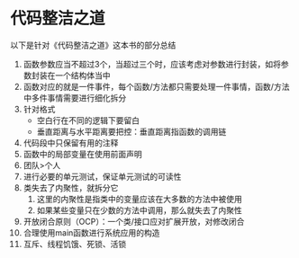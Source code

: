 # 代码整洁之道

以下是针对《代码整洁之道》这本书的部分总结

1. 函数参数应当不超过3个，当超过三个时，应该考虑对参数进行封装，如将参数封装在一个结构体当中
2. 函数对应的就是一件事件，每个函数/方法都只需要处理一件事情，函数/方法中多件事情需要进行细化拆分
3. 针对格式
   - 空白行在不同的逻辑下要留白
   - 垂直距离与水平距离要把控：垂直距离指函数的调用链
4. 代码段中只保留有用的注释
5. 函数中的局部变量在使用前面声明
6. 团队>个人
7. 进行必要的单元测试，保证单元测试的可读性
8. 类失去了内聚性，就拆分它
   1. 这里的内聚性是指类中的变量应该在大多数的方法中被使用
   2. 如果某些变量只在少数的方法中调用，那么就失去了内聚性
9. 开放闭合原则（OCP）：一个类/接口应对扩展开放，对修改闭合
10. 合理使用main函数进行系统应用的构造
11. 互斥、线程饥饿、死锁、活锁